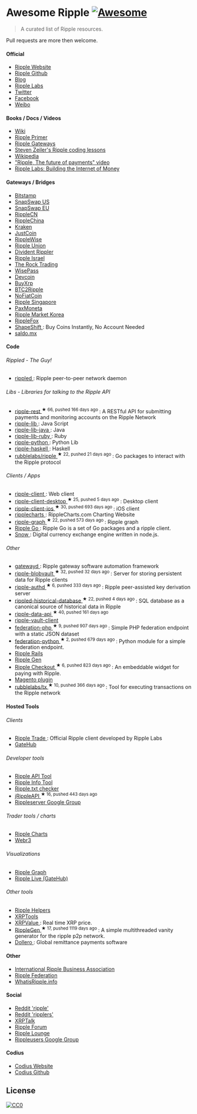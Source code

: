 <h1>
 Awesome Ripple
 <a href="https://github.com/sindresorhus/awesome">
  <img alt="Awesome" src="https://cdn.rawgit.com/sindresorhus/awesome/d7305f38d29fed78fa85652e3a63e154dd8e8829/media/badge.svg"/>
 </a>
</h1>
<blockquote>
 <p>
  A curated list of Ripple resources.
 </p>
</blockquote>
<p>
 Pull requests are more then welcome.
</p>
<h4>
 Official
</h4>
<ul>
 <li>
  <a href="https://ripple.com/">
   Ripple Website
  </a>
 </li>
 <li>
  <a href="https://github.com/ripple/">
   Ripple Github
  </a>
 </li>
 <li>
  <a href="https://ripple.com/insights/">
   Blog
  </a>
 </li>
 <li>
  <a href="https://ripple.com">
   Ripple Labs
  </a>
 </li>
 <li>
  <a href="https://twitter.com/ripple/">
   Twitter
  </a>
 </li>
 <li>
  <a href="https://www.facebook.com/ripplepay/">
   Facebook
  </a>
 </li>
 <li>
  <a href="http://www.weibo.com/RippleLabs/">
   Weibo
  </a>
 </li>
</ul>
<h4>
 Books / Docs / Videos
</h4>
<ul>
 <li>
  <a href="https://ripple.com/wiki/Main_Page">
   Wiki
  </a>
 </li>
 <li>
  <a href="https://ripple.com/ripple_primer.pdf">
   Ripple Primer
  </a>
 </li>
 <li>
  <a href="https://ripple.com/ripple-gateways.pdf">
   Ripple Gateways
  </a>
 </li>
 <li>
  <a href="https://www.youtube.com/user/stevenzeiler/videos?flow=grid&view=0">
   Steven Zeiler's Ripple coding lessons
  </a>
 </li>
 <li>
  <a href="https://en.wikipedia.org/wiki/Ripple_(payment_protocol)">
   Wikipedia
  </a>
 </li>
 <li>
  <a href="https://vimeo.com/73887321">
   "Ripple, The future of payments" video
  </a>
 </li>
 <li>
  <a href="https://www.youtube.com/watch?v=aoixyCNWg5k">
   Ripple Labs: Building the Internet of Money
  </a>
 </li>
</ul>
<h4>
 Gateways / Bridges
</h4>
<ul>
 <li>
  <a href="http://www.bitstamp.net/">
   Bitstamp
  </a>
 </li>
 <li>
  <a href="https://snapswap.us/">
   SnapSwap US
  </a>
 </li>
 <li>
  <a href="https://snapswap.eu/">
   SnapSwap EU
  </a>
 </li>
 <li>
  <a href="http://www.rebopay.com/">
   RippleCN
  </a>
 </li>
 <li>
  <a href="http://www.ripplechina.net/">
   RippleChina
  </a>
 </li>
 <li>
  <a href="https://www.kraken.com/">
   Kraken
  </a>
 </li>
 <li>
  <a href="https://justcoin.com/">
   JustCoin
  </a>
 </li>
 <li>
  <a href="https://www.ripplewise.com/">
   RippleWise
  </a>
 </li>
 <li>
  <a href="https://xagate.com">
   Ripple Union
  </a>
 </li>
 <li>
  <a href="https://www.dividendrippler.com/">
   Divident Rippler
  </a>
 </li>
 <li>
  <a href="http://rippleisrael.co.il/">
   Ripple Israel
  </a>
 </li>
 <li>
  <a href="https://www.therocktrading.com/">
   The Rock Trading
  </a>
 </li>
 <li>
  <a href="https://wisepass.com/">
   WisePass
  </a>
 </li>
 <li>
  <a href="http://ripple.d.evco.in/">
   Devcoin
  </a>
 </li>
 <li>
  <a href="http://buyxrp.net/">
   BuyXrp
  </a>
 </li>
 <li>
  <a href="https://btc2ripple.com/">
   BTC2Ripple
  </a>
 </li>
 <li>
  <a href="http://www.nofiatcoin.com/">
   NoFiatCoin
  </a>
 </li>
 <li>
  <a href="https://www.ripplesingapore.com/">
   Ripple Singapore
  </a>
 </li>
 <li>
  <a href="https://paxmoneta.com">
   PaxMoneta
  </a>
 </li>
 <li>
  <a href="http://ripple-market.co.kr/">
   Ripple Market Korea
  </a>
 </li>
 <li>
  <a href="https://ripplefox.com/">
   RippleFox
  </a>
 </li>
 <li>
  <a href="https://shapeshift.io">
   ShapeShift
  </a>
  : Buy Coins Instantly, No Account Needed
 </li>
 <li>
  <a href="http://saldo.mx/">
   saldo.mx
  </a>
 </li>
</ul>
<h4>
 Code
</h4>
<h6>
 Rippled - The Guy!
</h6>
<ul>
 <li>
  <a href="https://github.com/ripple/rippled/">
   rippled
  </a>
  : Ripple peer-to-peer network daemon
 </li>
</ul>
<h6>
 Libs - Libraries for talking to the Ripple API
</h6>
<ul>
 <li>
  <a href="https://github.com/ripple/ripple-rest">
   ripple-rest
  </a>
  <sup>
   &#9733 66, pushed 166 days ago
  </sup>
  : A RESTful API for submitting payments and monitoring accounts on the Ripple Network
 </li>
 <li>
  <a href="https://github.com/ripple/ripple-lib/">
   ripple-lib
  </a>
  : Java Script
 </li>
 <li>
  <a href="https://github.com/ripple/ripple-lib-java/">
   ripple-lib-java
  </a>
  : Java
 </li>
 <li>
  <a href="https://github.com/kevinejohn/ripple-lib-rpc-ruby/">
   ripple-lib-ruby
  </a>
  : Ruby
 </li>
 <li>
  <a href="https://github.com/miracle2k/ripple-python/">
   ripple-python
  </a>
  : Python Lib
 </li>
 <li>
  <a href="https://github.com/singpolyma/ripple-haskell/">
   ripple-haskell
  </a>
  : Haskell
 </li>
 <li>
  <a href="https://github.com/rubblelabs/ripple">
   rubblelabs/ripple
  </a>
  <sup>
   &#9733 22, pushed 21 days ago
  </sup>
  : Go packages to interact with the Ripple protocol
 </li>
</ul>
<h6>
 Clients / Apps
</h6>
<ul>
 <li>
  <a href="https://github.com/ripple/ripple-client/">
   ripple-client
  </a>
  : Web client
 </li>
 <li>
  <a href="https://github.com/ripple/ripple-client-desktop">
   ripple-client-desktop
  </a>
  <sup>
   &#9733 25, pushed 5 days ago
  </sup>
  : Desktop client
 </li>
 <li>
  <a href="https://github.com/ripple-unmaintained/ripple-client-ios">
   ripple-client-ios
  </a>
  <sup>
   &#9733 30, pushed 693 days ago
  </sup>
  : iOS client
 </li>
 <li>
  <a href="https://github.com/ripple/ripplecharts/">
   ripplecharts
  </a>
  : RippleCharts.com Charting Website
 </li>
 <li>
  <a href="https://github.com/ripple-unmaintained/ripple-graph">
   ripple-graph
  </a>
  <sup>
   &#9733 22, pushed 573 days ago
  </sup>
  : Ripple graph
 </li>
 <li>
  <a href="https://bitbucket.org/dchapes/ripple/">
   Ripple Go
  </a>
  : Ripple Go is a set of Go packages and a ripple client.
 </li>
 <li>
  <a href="https://github.com/justcoin/snow">
   Snow
  </a>
  : Digital currency exchange engine written in node.js.
 </li>
</ul>
<h6>
 Other
</h6>
<ul>
 <li>
  <a href="https://github.com/ripple/gatewayd">
   gatewayd
  </a>
  : Ripple gateway software automation framework
 </li>
 <li>
  <a href="https://github.com/ripple/ripple-blobvault">
   ripple-blobvault
  </a>
  <sup>
   &#9733 32, pushed 32 days ago
  </sup>
  : Server for storing persistent data for Ripple clients
 </li>
 <li>
  <a href="https://github.com/ripple/ripple-authd">
   ripple-authd
  </a>
  <sup>
   &#9733 6, pushed 333 days ago
  </sup>
  : Ripple peer-assisted key derivation server
 </li>
 <li>
  <a href="https://github.com/ripple/rippled-historical-database">
   rippled-historical-database
  </a>
  <sup>
   &#9733 22, pushed 4 days ago
  </sup>
  : SQL database as a canonical source of historical data in Ripple
 </li>
 <li>
  <a href="https://github.com/ripple/ripple-data-api">
   ripple-data-api
  </a>
  <sup>
   &#9733 40, pushed 161 days ago
  </sup>
 </li>
 <li>
  <a href="ripple-vault-client">
   ripple-vault-client
  </a>
 </li>
 <li>
  <a href="https://github.com/ripple-unmaintained/federation-php">
   federation-php
  </a>
  <sup>
   &#9733 9, pushed 907 days ago
  </sup>
  : Simple PHP federation endpoint with a static JSON dataset
 </li>
 <li>
  <a href="https://github.com/miracle2k/ripple-federation-python">
   federation-python
  </a>
  <sup>
   &#9733 2, pushed 679 days ago
  </sup>
  : Python module for a simple federation endpoint.
 </li>
 <li>
  <a href="https://github.com/singpolyma/ripple-rails/">
   Ripple Rails
  </a>
 </li>
 <li>
  <a href="https://github.com/CodeShark/RippleGen/">
   Ripple Gen
  </a>
 </li>
 <li>
  <a href="https://github.com/emschwartz/ripple-donate-widget">
   Ripple Checkout
  </a>
  <sup>
   &#9733 6, pushed 823 days ago
  </sup>
  : An embeddable widget for paying with Ripple.
 </li>
 <li>
  <a href="http://www.magentocommerce.com/magento-connect/ripple-json-rpc.html">
   Magento plugin
  </a>
 </li>
 <li>
  <a href="https://github.com/rubblelabs/tx">
   rubblelabs/tx
  </a>
  <sup>
   &#9733 10, pushed 366 days ago
  </sup>
  : Tool for executing transactions on the Ripple network
 </li>
</ul>
<h4>
 Hosted Tools
</h4>
<h6>
 Clients
</h6>
<ul>
 <li>
  <a href="https://rippletrade.com/">
   Ripple Trade
  </a>
  : Official Ripple client developed by Ripple Labs
 </li>
 <li>
  <a href="https://gatehub.net/">
   GateHub
  </a>
 </li>
</ul>
<h6>
 Developer tools
</h6>
<ul>
 <li>
  <a href="https://ripple.com/build/websocket-tool/">
   Ripple API Tool
  </a>
 </li>
 <li>
  <a href="https://ripple.com/build/ripple-info-tool/">
   Ripple Info Tool
  </a>
 </li>
 <li>
  <a href="https://ripple.com/tools/txt/">
   Ripple.txt checker
  </a>
 </li>
 <li>
  <a href="https://github.com/pmarches/jStellarAPI">
   jRippleAPI
  </a>
  <sup>
   &#9733 16, pushed 443 days ago
  </sup>
 </li>
 <li>
  <a href="https://groups.google.com/forum/#!forum/ripple-server/">
   Rippleserver Google Group
  </a>
 </li>
</ul>
<h6>
 Trader tools / charts
</h6>
<ul>
 <li>
  <a href="https://ripplecharts.com/">
   Ripple Charts
  </a>
 </li>
 <li>
  <a href="http://xrp.webr3.org/usd-xrp">
   Webr3
  </a>
 </li>
</ul>
<h6>
 Visualizations
</h6>
<ul>
 <li>
  <a href="https://www.ripplecharts.com/%23/graph/">
   Ripple Graph
  </a>
 </li>
 <li>
  <a href="https://gatehub.net/live">
   Ripple Live (GateHub)
  </a>
 </li>
</ul>
<h6>
 Other tools
</h6>
<ul>
 <li>
  <a href="https://github.com/vhpoet/ripple-helpers/">
   Ripple Helpers
  </a>
 </li>
 <li>
  <a href="http://xrptools.com/">
   XRPTools
  </a>
 </li>
 <li>
  <a href="http://xrpvalue.com/">
   XRPValue
  </a>
  : Real time XRP price.
 </li>
 <li>
  <a href="https://github.com/CodeShark/RippleGen">
   RippleGen
  </a>
  <sup>
   &#9733 17, pushed 1119 days ago
  </sup>
  : A simple multithreaded vanity generator for the ripple p2p network.
 </li>
 <li>
  <a href="http://dollero.com/">
   Dollero
  </a>
  : Global remittance payments software
 </li>
</ul>
<h4>
 Other
</h4>
<ul>
 <li>
  <a href="http://www.ripplebusiness.org/">
   International Ripple Business Association
  </a>
 </li>
 <li>
  <a href="http://ripplefederation.org/">
   Ripple Federation
  </a>
 </li>
 <li>
  <a href="http://whatisripple.info/">
   WhatisRipple.info
  </a>
 </li>
</ul>
<h4>
 Social
</h4>
<ul>
 <li>
  <a href="https://www.reddit.com/r/ripple/">
   Reddit 'ripple'
  </a>
 </li>
 <li>
  <a href="https://www.reddit.com/r/ripplers/">
   Reddit 'ripplers'
  </a>
 </li>
 <li>
  <a href="https://xrptalk.org/">
   XRPTalk
  </a>
 </li>
 <li>
  <a href="http://rippleforum.org/">
   Ripple Forum
  </a>
 </li>
 <li>
  <a href="http://www.ripplelounge.com/">
   Ripple Lounge
  </a>
 </li>
 <li>
  <a href="https://groups.google.com/forum/#!forum/rippleusers">
   Rippleusers Google Group
  </a>
 </li>
</ul>
<h4>
 Codius
</h4>
<ul>
 <li>
  <a href="https://codius.org/">
   Codius Website
  </a>
 </li>
 <li>
  <a href="https://github.com/codius">
   Codius Github
  </a>
 </li>
</ul>
<h2>
 License
</h2>
<p>
 <a href="https://creativecommons.org/publicdomain/zero/1.0/">
  <img alt="CC0" src="https://i.creativecommons.org/p/zero/1.0/88x31.png"/>
 </a>
</p>
